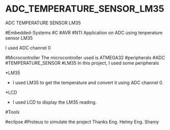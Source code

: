 # ADC_TEMPERATURE_SENSOR_LM35

ADC TEMPERATURE SENSOR LM35

#Embedded-Systems
#C
#AVR
#NTI
Application on ADC using tenperature sensor LM35


I used ADC channel 0 

#Microcontroller
The microcontroller used is ATMEGA32 
#peripherals
#ADC 
#TEMPERATURE_SENSOR
#LM35
In this project, I used some peripherals 

*LM35 
  - I used LM35 to get the temperature and convert it using ADC channel 0.
  
*LCD
  - I used LCD to display the LM35 reading.
 
 #Tools 

 #eclipse 
 #Proteus to simulate the project 
Thanks 
Eng. Helmy
Eng. Shamy
 


